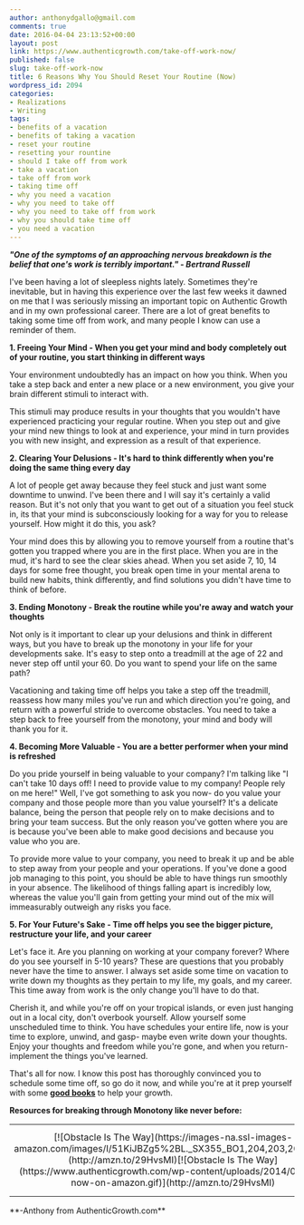 ```yaml
---
author: anthonydgallo@gmail.com
comments: true
date: 2016-04-04 23:13:52+00:00
layout: post
link: https://www.authenticgrowth.com/take-off-work-now/
published: false
slug: take-off-work-now
title: 6 Reasons Why You Should Reset Your Routine (Now)
wordpress_id: 2094
categories:
- Realizations
- Writing
tags:
- benefits of a vacation
- benefits of taking a vacation
- reset your routine
- resetting your rountine
- should I take off from work
- take a vacation
- take off from work
- taking time off
- why you need a vacation
- why you need to take off
- why you need to take off from work
- why you should take time off
- you need a vacation
---
```


_**"One of the symptoms of an approaching nervous breakdown is the belief that one's work is terribly important." - Bertrand Russell**_


I've been having a lot of sleepless nights lately. Sometimes they're inevitable, but in having this experience over the last few weeks it dawned on me that I was seriously missing an important topic on Authentic Growth and in my own professional career. There are a lot of great benefits to taking some time off from work, and many people I know can use a reminder of them.


**1. Freeing Your Mind - When you get your mind and body completely out of your routine, you start thinking in different ways**


Your environment undoubtedly has an impact on how you think. When you take a step back and enter a new place or a new environment, you give your brain different stimuli to interact with. 




This stimuli may produce results in your thoughts that you wouldn't have experienced practicing your regular routine. When you step out and give your mind new things to look at and experience, your mind in turn provides you with new insight, and expression as a result of that experience.


**2. Clearing Your Delusions - It's hard to think differently when you're doing the same thing every day**


A lot of people get away because they feel stuck and just want some downtime to unwind. I've been there and I will say it's certainly a valid reason. But it's not only that you want to get out of a situation you feel stuck in, its that your mind is subconsciously looking for a way for you to release yourself. How might it do this, you ask? 




Your mind does this by allowing you to remove yourself from a routine that's gotten you trapped where you are in the first place. When you are in the mud, it's hard to see the clear skies ahead. When you set aside 7, 10, 14 days for some free thought, you break open time in your mental arena to build new habits, think differently, and find solutions you didn't have time to think of before.


**3. Ending Monotony - Break the routine while you're away and watch your thoughts**


Not only is it important to clear up your delusions and think in different ways, but you have to break up the monotony in your life for your developments sake. It's easy to step onto a treadmill at the age of 22 and never step off until your 60. Do you want to spend your life on the same path? 




Vacationing and taking time off helps you take a step off the treadmill, reassess how many miles you've run and which direction you're going, and return with a powerful stride to overcome obstacles. You need to take a step back to free yourself from the monotony, your mind and body will thank you for it.


**4. Becoming More Valuable - You are a better performer when your mind is refreshed**


Do you pride yourself in being valuable to your company? I'm talking like "I can't take 10 days off! I need to provide value to my company! People rely on me here!" Well, I've got something to ask you now- do you value your company and those people more than you value yourself? It's a delicate balance, being the person that people rely on to make decisions and to bring your team success. But the only reason you've gotten where you are is because you've been able to make good decisions and because you value who you are. 




To provide more value to your company, you need to break it up and be able to step away from your people and your operations. If you've done a good job managing to this point, you should be able to have things run smoothly in your absence. The likelihood of things falling apart is incredibly low, whereas the value you'll gain from getting your mind out of the mix will immeasurably outweigh any risks you face.


**5. For Your Future's Sake - Time off helps you see the bigger picture, restructure your life, and your career**


Let's face it. Are you planning on working at your company forever? Where do you see yourself in 5-10 years? These are questions that you probably never have the time to answer. I always set aside some time on vacation to write down my thoughts as they pertain to my life, my goals, and my career. This time away from work is the only change you'll have to do that. 




Cherish it, and while you're off on your tropical islands, or even just hanging out in a local city, don't overbook yourself. Allow yourself some unscheduled time to think. You have schedules your entire life, now is your time to explore, unwind, and gasp- maybe even write down your thoughts. Enjoy your thoughts and freedom while you're gone, and when you return- implement the things you've learned.




That's all for now. I know this post has thoroughly convinced you to schedule some time off, so go do it now, and while you're at it prep yourself with some **[good books](http://www.authenticgrowth.com/read-these-books/)** to help your growth.


**Resources for breaking through Monotony like never before:**
<table >
<tbody >
<tr align="center" >

<td >[![Obstacle Is The Way](https://images-na.ssl-images-amazon.com/images/I/51KiJBZg5%2BL._SX355_BO1,204,203,200_.jpg)](http://amzn.to/29HvsMI)[![Obstacle Is The Way](https://www.authenticgrowth.com/wp-content/uploads/2014/08/buy-now-on-amazon.gif)](http://amzn.to/29HvsMI)
</td>

<td >[![Deep Work - Cal Newport](https://images-na.ssl-images-amazon.com/images/I/51HsuPnTbrL._SX329_BO1,204,203,200_.jpg)](http://amzn.to/29HErxD)[![Deep Work - Cal Newport](https://www.authenticgrowth.com/wp-content/uploads/2014/08/buy-now-on-amazon.gif)](http://amzn.to/29HErxD)
</td>

<td >[![The Power of Full Engagement](https://images-na.ssl-images-amazon.com/images/I/51EPV1VA7AL._SX303_BO1,204,203,200_.jpg)](http://amzn.to/29MQboa)[![The Power of Full Engagement](https://www.authenticgrowth.com/wp-content/uploads/2014/08/buy-now-on-amazon.gif)](http://amzn.to/29MQboa)
</td>

<td >[![Smartcuts](https://images-na.ssl-images-amazon.com/images/I/51ponYxAfKL._SX329_BO1,204,203,200_.jpg)](http://amzn.to/2aFfN4T)[![Smartcuts](https://www.authenticgrowth.com/wp-content/uploads/2014/08/buy-now-on-amazon.gif)](http://amzn.to/2aFfN4T)
</td>
</tr>
</tbody>
</table>
**-Anthony from AuthenticGrowth.com**
